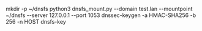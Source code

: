 mkdir -p ~/dnsfs
python3 dnsfs_mount.py --domain test.lan --mountpoint ~/dnsfs --server 127.0.0.1 --port 1053
dnssec-keygen -a HMAC-SHA256 -b 256 -n HOST dnsfs-key
